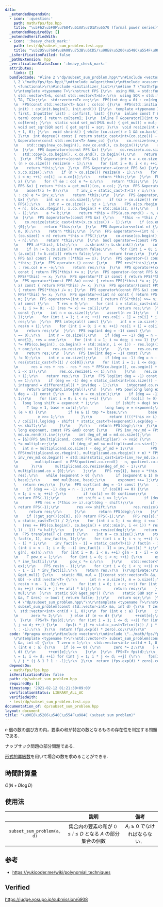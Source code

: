 ```yaml
---
data:
  _extendedDependsOn:
  - icon: ':question:'
    path: math/fps/fps.hpp
    title: "\u5F62\u5F0F\u7684\u51AA\u7D1A\u6570 (formal power series)"
  _extendedRequiredBy: []
  _extendedVerifiedWith:
  - icon: ':heavy_check_mark:'
    path: test/dp/subset_sum_problem.test.cpp
    title: "\u52D5\u7684\u8A08\u753B\u6CD5/\u90E8\u5206\u548C\u554F\u984C"
  _isVerificationFailed: false
  _pathExtension: hpp
  _verificationStatusIcon: ':heavy_check_mark:'
  attributes:
    links: []
  bundledCode: "#line 2 \"dp/subset_sum_problem.hpp\"\n#include <vector>\r\n#line\
    \ 2 \"math/fps/fps.hpp\"\n#include <algorithm>\r\n#include <cassert>\r\n#include\
    \ <functional>\r\n#include <initializer_list>\r\n#line 7 \"math/fps/fps.hpp\"\n\
    \r\ntemplate <typename T>\r\nstruct FPS {\r\n  using MUL = std::function<std::vector<T>(const\
    \ std::vector<T>&, const std::vector<T>&)>;\r\n  using SQR = std::function<bool(const\
    \ T&, T&)>;\r\n  std::vector<T> co;\r\n  FPS(int deg = 0) : co(deg + 1, 0) {}\r\
    \n  FPS(const std::vector<T> &co) : co(co) {}\r\n  FPS(std::initializer_list<T>\
    \ init) : co(init.begin(), init.end()) {}\r\n  template <typename InputIter> FPS(InputIter\
    \ first, InputIter last) : co(first, last) {}\r\n  inline const T &operator[](int\
    \ term) const { return co[term]; }\r\n  inline T &operator[](int term) { return\
    \ co[term]; }\r\n  static void set_mul(MUL mul) { get_mul() = mul; }\r\n  static\
    \ void set_sqr(SQR sqr) { get_sqr() = sqr; }\r\n  void resize(int deg) { co.resize(deg\
    \ + 1, 0); }\r\n  void shrink() { while (co.size() > 1 && co.back() == 0) co.pop_back();\
    \ }\r\n  int degree() const { return static_cast<int>(co.size()) - 1; }\r\n  FPS\
    \ &operator=(const std::vector<T> &new_co) {\r\n    co.resize(new_co.size());\r\
    \n    std::copy(new_co.begin(), new_co.end(), co.begin());\r\n    return *this;\r\
    \n  }\r\n  FPS &operator=(const FPS &x) {\r\n    co.resize(x.co.size());\r\n \
    \   std::copy(x.co.begin(), x.co.end(), co.begin());\r\n    return *this;\r\n\
    \  }\r\n  FPS &operator+=(const FPS &x) {\r\n    int n = x.co.size();\r\n    if\
    \ (n > co.size()) resize(n - 1);\r\n    for (int i = 0; i < n; ++i) co[i] += x.co[i];\r\
    \n    return *this;\r\n  }\r\n  FPS &operator-=(const FPS &x) {\r\n    int n =\
    \ x.co.size();\r\n    if (n > co.size()) resize(n - 1);\r\n    for (int i = 0;\
    \ i < n; ++i) co[i] -= x.co[i];\r\n    return *this;\r\n  }\r\n  FPS &operator*=(T\
    \ x) {\r\n    for (T &e : co) e *= x;\r\n    return *this;\r\n  }\r\n  FPS &operator*=(const\
    \ FPS &x) { return *this = get_mul()(co, x.co); }\r\n  FPS &operator/=(T x) {\r\
    \n    assert(x != 0);\r\n    T inv_x = static_cast<T>(1) / x;\r\n    for (T &e\
    \ : co) e *= inv_x;\r\n    return *this;\r\n  }\r\n  FPS &operator/=(const FPS\
    \ &x) {\r\n    int sz = x.co.size();\r\n    if (sz > co.size()) return *this =\
    \ FPS();\r\n    int n = co.size() - sz + 1;\r\n    FPS a(co.rbegin(), co.rbegin()\
    \ + n), b(x.co.rbegin(), x.co.rbegin() + std::min(sz, n));\r\n    b = b.inv(n\
    \ - 1);\r\n    a *= b;\r\n    return *this = FPS(a.co.rend() - n, a.co.rend());\r\
    \n  }\r\n  FPS &operator%=(const FPS &x) {\r\n    *this -= *this / x * x;\r\n\
    \    co.resize(static_cast<int>(x.co.size()) - 1);\r\n    if (co.empty()) co =\
    \ {0};\r\n    return *this;\r\n  }\r\n  FPS &operator<<=(int n) {\r\n    co.insert(co.begin(),\
    \ n, 0);\r\n    return *this;\r\n  }\r\n  FPS &operator>>=(int n) {\r\n    if\
    \ (co.size() < n) return *this = FPS();\r\n    co.erase(co.begin(), co.begin()\
    \ + n);\r\n    return *this;\r\n  }\r\n  bool operator==(const FPS &x) const {\r\
    \n    FPS a(*this), b(x);\r\n    a.shrink(); b.shrink();\r\n    int n = a.co.size();\r\
    \n    if (n != b.co.size()) return false;\r\n    for (int i = 0; i < n; ++i) if\
    \ (a.co[i] != b.co[i]) return false;\r\n    return true;\r\n  }\r\n  bool operator!=(const\
    \ FPS &x) const { return !(*this == x); }\r\n  FPS operator+() const { return\
    \ *this; }\r\n  FPS operator-() const {\r\n    FPS res(*this);\r\n    for (T &e\
    \ : res.co) e = -e;\r\n    return res;\r\n  }\r\n  FPS operator+(const FPS &x)\
    \ const { return FPS(*this) += x; }\r\n  FPS operator-(const FPS &x) const { return\
    \ FPS(*this) -= x; }\r\n  FPS operator*(T x) const { return FPS(*this) *= x; }\r\
    \n  FPS operator*(const FPS &x) const { return FPS(*this) *= x; }\r\n  FPS operator/(T\
    \ x) const { return FPS(*this) /= x; }\r\n  FPS operator/(const FPS &x) const\
    \ { return FPS(*this) /= x; }\r\n  FPS operator%(const FPS &x) const { return\
    \ FPS(*this) %= x; }\r\n  FPS operator<<(int n) const { return FPS(*this) <<=\
    \ n; }\r\n  FPS operator>>(int n) const { return FPS(*this) >>= n; }\r\n  T horner(T\
    \ x) const {\r\n    T res = 0;\r\n    for (int i = static_cast<int>(co.size())\
    \ - 1; i >= 0; --i) (res *= x) += co[i];\r\n    return res;\r\n  }\r\n  FPS differential()\
    \ const {\r\n    int n = co.size();\r\n    assert(n >= 1);\r\n    FPS res(n -\
    \ 1);\r\n    for (int i = 1; i < n; ++i) res.co[i - 1] = co[i] * i;\r\n    return\
    \ res;\r\n  }\r\n  FPS integral() const {\r\n    int n = co.size();\r\n    FPS\
    \ res(n + 1);\r\n    for (int i = 0; i < n; ++i) res[i + 1] = co[i] / (i + 1);\r\
    \n    return res;\r\n  }\r\n  FPS exp(int deg = -1) const {\r\n    assert(co[0]\
    \ == 0);\r\n    int n = co.size();\r\n    if (deg == -1) deg = n - 1;\r\n    FPS\
    \ one{1}, res = one;\r\n    for (int i = 1; i <= deg; i <<= 1) {\r\n      res\
    \ *= FPS(co.begin(), co.begin() + std::min(n, i << 1)) - res.log((i << 1) - 1)\
    \ + one;\r\n      res.co.resize(i << 1);\r\n    }\r\n    res.co.resize(deg + 1);\r\
    \n    return res;\r\n  }\r\n  FPS inv(int deg = -1) const {\r\n    assert(co[0]\
    \ != 0);\r\n    int n = co.size();\r\n    if (deg == -1) deg = n - 1;\r\n    FPS\
    \ res{static_cast<T>(1) / co[0]};\r\n    for (int i = 1; i <= deg; i <<= 1) {\r\
    \n      res = res + res - res * res * FPS(co.begin(), co.begin() + std::min(n,\
    \ i << 1));\r\n      res.co.resize(i << 1);\r\n    }\r\n    res.co.resize(deg\
    \ + 1);\r\n    return res;\r\n  }\r\n  FPS log(int deg = -1) const {\r\n    assert(co[0]\
    \ == 1);\r\n    if (deg == -1) deg = static_cast<int>(co.size()) - 1;\r\n    FPS\
    \ integrand = differential() * inv(deg - 1);\r\n    integrand.co.resize(deg);\r\
    \n    return integrand.integral();\r\n  }\r\n  FPS pow(long long exponent, int\
    \ deg = -1) const {\r\n    int n = co.size();\r\n    if (deg == -1) deg = n -\
    \ 1;\r\n    for (int i = 0; i < n; ++i) {\r\n      if (co[i] != 0) {\r\n     \
    \   long long shift = exponent * i;\r\n        if (shift > deg) break;\r\n   \
    \     T tmp = 1, base = co[i];\r\n        long long e = exponent;\r\n        while\
    \ (e > 0) {\r\n          if (e & 1) tmp *= base;\r\n          base *= base;\r\n\
    \          e >>= 1;\r\n        }\r\n        return ((((*this >> i) * (static_cast<T>(1)\
    \ / co[i])).log(deg - shift) * static_cast<T>(exponent)).exp(deg - shift) * tmp)\
    \ << shift;\r\n      }\r\n    }\r\n    return FPS(deg);\r\n  }\r\n  FPS mod_pow(long\
    \ long exponent, const FPS &md) const {\r\n    FPS inv_rev_md = FPS(md.co.rbegin(),\
    \ md.co.rend()).inv();\r\n    int deg_of_md = md.co.size();\r\n    auto mod_mul\
    \ = [&](FPS &multiplicand, const FPS &multiplier) -> void {\r\n      multiplicand\
    \ *= multiplier;\r\n      if (deg_of_md <= multiplicand.co.size()) {\r\n     \
    \   int n = multiplicand.co.size() - deg_of_md + 1;\r\n        FPS quotient =\
    \ FPS(multiplicand.co.rbegin(), multiplicand.co.rbegin() + n) * FPS(inv_rev_md.co.begin(),\
    \ inv_rev_md.co.begin() + std::min(static_cast<int>(inv_rev_md.co.size()), n));\r\
    \n        multiplicand -= FPS(quotient.co.rend() - n, quotient.co.rend()) * md;\r\
    \n      }\r\n      multiplicand.co.resize(deg_of_md - 1);\r\n      if (multiplicand.co.empty())\
    \ multiplicand.co = {0};\r\n    };\r\n    FPS res{1}, base = *this;\r\n    mod_mul(base,\
    \ res);\r\n    while (exponent > 0) {\r\n      if (exponent & 1) mod_mul(res,\
    \ base);\r\n      mod_mul(base, base);\r\n      exponent >>= 1;\r\n    }\r\n \
    \   return res;\r\n  }\r\n  FPS sqrt(int deg = -1) const {\r\n    int n = co.size();\r\
    \n    if (deg == -1) deg = n - 1;\r\n    if (co[0] == 0) {\r\n      for (int i\
    \ = 1; i < n; ++i) {\r\n        if (co[i] == 0) continue;\r\n        if (i & 1)\
    \ return FPS(-1);\r\n        int shift = i >> 1;\r\n        if (deg < shift) break;\r\
    \n        FPS res = (*this >> i).sqrt(deg - shift);\r\n        if (res.co.empty())\
    \ return FPS(-1);\r\n        res <<= shift;\r\n        res.resize(deg);\r\n  \
    \      return res;\r\n      }\r\n      return FPS(deg);\r\n    }\r\n    T s;\r\
    \n    if (!get_sqr()(co[0], s)) return FPS(-1);\r\n    FPS res{s};\r\n    T half\
    \ = static_cast<T>(1) / 2;\r\n    for (int i = 1; i <= deg; i <<= 1) {\r\n   \
    \   (res += FPS(co.begin(), co.begin() + std::min(n, i << 1)) * res.inv((i <<\
    \ 1) - 1)) *= half;\r\n    }\r\n    res.resize(deg);\r\n    return res;\r\n  }\r\
    \n  FPS translate(T c) const {\r\n    int n = co.size();\r\n    std::vector<T>\
    \ fact(n, 1), inv_fact(n, 1);\r\n    for (int i = 1; i < n; ++i) fact[i] = fact[i\
    \ - 1] * i;\r\n    inv_fact[n - 1] = static_cast<T>(1) / fact[n - 1];\r\n    for\
    \ (int i = n - 1; i > 0; --i) inv_fact[i - 1] = inv_fact[i] * i;\r\n    std::vector<T>\
    \ g(n), ex(n);\r\n    for (int i = 0; i < n; ++i) g[n - 1 - i] = co[i] * fact[i];\r\
    \n    T pow_c = 1;\r\n    for (int i = 0; i < n; ++i) {\r\n      ex[i] = pow_c\
    \ * inv_fact[i];\r\n      pow_c *= c;\r\n    }\r\n    std::vector<T> conv = get_mul()(g,\
    \ ex);\r\n    FPS res(n - 1);\r\n    for (int i = 0; i < n; ++i) res[i] = conv[n\
    \ - 1 - i] * inv_fact[i];\r\n    return res;\r\n  }\r\nprivate:\r\n  static MUL\
    \ &get_mul() {\r\n    static MUL mul = [](const std::vector<T> &a, const std::vector<T>\
    \ &b) -> std::vector<T> {\r\n      int n = a.size(), m = b.size();\r\n      std::vector<T>\
    \ res(n + m - 1, 0);\r\n      for (int i = 0; i < n; ++i) for (int j = 0; j <\
    \ m; ++j) res[i + j] += a[i] * b[j];\r\n      return res;\r\n    };\r\n    return\
    \ mul;\r\n  }\r\n  static SQR &get_sqr() {\r\n    static SQR sqr = [](const T\
    \ &a, T &res) -> bool { return false; };\r\n    return sqr;\r\n  }\r\n};\r\n#line\
    \ 4 \"dp/subset_sum_problem.hpp\"\n\r\ntemplate <typename T>\r\nstd::vector<T>\
    \ subset_sum_problem(const std::vector<int> &a, int d) {\r\n  T zero = 1;\r\n\
    \  std::vector<int> cnt(d + 1, 0);\r\n  for (int e : a) {\r\n    if (e == 0) {\r\
    \n      zero *= 2;\r\n    } else if (e <= d) {\r\n      ++cnt[e];\r\n    }\r\n\
    \  }\r\n  FPS<T> fps(d);\r\n  for (int i = 1; i <= d; ++i) for (int j = 1; i *\
    \ j <= d; ++j) {\r\n    fps[i * j] += static_cast<T>(cnt[i]) / j * (j & 1 ? 1\
    \ : -1);\r\n  }\r\n  return (fps.exp(d) * zero).co;\r\n}\r\n"
  code: "#pragma once\r\n#include <vector>\r\n#include \"../math/fps/fps.hpp\"\r\n\
    \r\ntemplate <typename T>\r\nstd::vector<T> subset_sum_problem(const std::vector<int>\
    \ &a, int d) {\r\n  T zero = 1;\r\n  std::vector<int> cnt(d + 1, 0);\r\n  for\
    \ (int e : a) {\r\n    if (e == 0) {\r\n      zero *= 2;\r\n    } else if (e <=\
    \ d) {\r\n      ++cnt[e];\r\n    }\r\n  }\r\n  FPS<T> fps(d);\r\n  for (int i\
    \ = 1; i <= d; ++i) for (int j = 1; i * j <= d; ++j) {\r\n    fps[i * j] += static_cast<T>(cnt[i])\
    \ / j * (j & 1 ? 1 : -1);\r\n  }\r\n  return (fps.exp(d) * zero).co;\r\n}\r\n"
  dependsOn:
  - math/fps/fps.hpp
  isVerificationFile: false
  path: dp/subset_sum_problem.hpp
  requiredBy: []
  timestamp: '2021-02-12 01:21:30+09:00'
  verificationStatus: LIBRARY_ALL_AC
  verifiedWith:
  - test/dp/subset_sum_problem.test.cpp
documentation_of: dp/subset_sum_problem.hpp
layout: document
title: "\u90E8\u5206\u548C\u554F\u984C (subset sum problem)"
---
```


$n$ 個の数の選び方の内，要素の和が特定の数となるものの存在性を判定する問題である．

ナップサック問題の部分問題である．

[形式的冪級数](../math/fps/fps.md)を用いて場合の数を求めることができる．


## 時間計算量

$O(N + D\log{D})$


## 使用法

||説明|備考|
|:--:|:--:|:--:|
|`subset_sum_problem(a, d)`|集合内の要素の和が $0 \leq i \leq D$ となる $A$ の部分集合の個数|$A_i \geq 0$ でなければならない．|


## 参考

- https://yukicoder.me/wiki/polynomial_techniques


## Verified

https://judge.yosupo.jp/submission/6908

